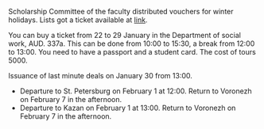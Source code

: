 Scholarship Committee of the faculty distributed vouchers for winter holidays. Lists got a ticket available at [link](https://vk.com/doc24974484_488877003?hash=7e06b9acce63922039&dl=d9e7b0c24f00530452).

You can buy a ticket from 22 to 29 January in the Department of social work, AUD. 337a. This can be done from 10:00 to 15:30, a break from 12:00 to 13:00. You need to have a passport and a student card. The cost of tours 5000.

Issuance of last minute deals on January 30 from 13:00.

*   Departure to St. Petersburg on February 1 at 12:00. Return to Voronezh on February 7 in the afternoon.
*   Departure to Kazan on February 1 at 13:00. Return to Voronezh on February 7 in the afternoon.